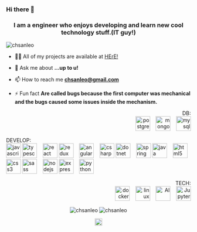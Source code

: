
### Hi there 👋

<h3 align="center">I am a engineer who enjoys developing and learn new cool technology stuff.(IT guy!)</h3><!--I like ur curiosity ;)-->
<p align="left"> <img src="https://komarev.com/ghpvc/?username=chsanleo" alt="chsanleo" /> </p>

- 👨‍💻 All of my projects are available at [HErE!](https://github.com/chsanleo)

- 💬 Ask me about **...up to u!**

- 📫 How to reach me **chsanleo@gmail.com**

- ⚡ Fun fact **Are called bugs because the first computer was mechanical and the bugs caused some issues inside the mechanism.**

<p align="right">
DB:<br/>
<img src="https://cdn.jsdelivr.net/gh/devicons/devicon@latest/icons/postgresql/postgresql-original-wordmark.svg" alt="postgresql" width="40" height="40"/> 
&nbsp;&nbsp;
<img src="https://cdn.jsdelivr.net/gh/devicons/devicon@latest/icons/mongodb/mongodb-original-wordmark.svg" alt="mongodb" width="40" height="40"/>
&nbsp;&nbsp;
<img src="https://cdn.jsdelivr.net/gh/devicons/devicon@latest/icons/mysql/mysql-original-wordmark.svg" alt="mysql" width="40" height="40"/> 
</p>
<p align="left">
DEVELOP:<br/>
<img src="https://cdn.jsdelivr.net/gh/devicons/devicon@latest/icons/javascript/javascript-original.svg" alt="javascript" width="40" height="40"/> 
<img src="https://cdn.jsdelivr.net/gh/devicons/devicon@latest/icons/typescript/typescript-original.svg" alt="typescript" width="40" height="40"/>
&nbsp;&nbsp;
<img src="https://cdn.jsdelivr.net/gh/devicons/devicon@latest/icons/react/react-original-wordmark.svg" alt="react" width="40" height="40"/>
<img src="https://cdn.jsdelivr.net/gh/devicons/devicon@latest/icons/redux/redux-original.svg" alt="redux" width="40" height="40"/>
&nbsp;&nbsp;
<img src="https://cdn.jsdelivr.net/gh/devicons/devicon@latest/icons/angularjs/angularjs-original.svg" alt="angularjs" width="40" height="40"/>
&nbsp;&nbsp;
<img src="https://cdn.jsdelivr.net/gh/devicons/devicon@latest/icons/csharp/csharp-original.svg" alt="csharp" width="40" height="40"/>
<img src="https://cdn.jsdelivr.net/gh/devicons/devicon@latest/icons/dot-net/dot-net-original-wordmark.svg" alt="dotnet" width="40" height="40"/>
&nbsp;&nbsp;
<img src="https://www.seekpng.com/png/detail/8-80775_spring-logo-png-transparent-spring-java.png" alt="spring" width="40" height="40"/>
<img src="https://cdn.jsdelivr.net/gh/devicons/devicon@latest/icons/java/java-original-wordmark.svg" alt="java" width="40" height="40"/>
&nbsp;&nbsp;
<img src="https://cdn.jsdelivr.net/gh/devicons/devicon@latest/icons/html5/html5-original-wordmark.svg" alt="html5" width="40" height="40"/>
<img src="https://cdn.jsdelivr.net/gh/devicons/devicon@latest/icons/css3/css3-original-wordmark.svg" alt="css3" width="40" height="40"/>
<img src="https://cdn.jsdelivr.net/gh/devicons/devicon@latest/icons/sass/sass-original.svg" alt="sass" width="40" height="40"/>
&nbsp;&nbsp;
<img src="https://cdn.jsdelivr.net/gh/devicons/devicon@latest/icons/nodejs/nodejs-original-wordmark.svg" alt="nodejs" width="40" height="40"/>  
<img src="https://cdn.jsdelivr.net/gh/devicons/devicon@latest/icons/express/express-original-wordmark.svg" alt="express" width="40" height="40"/>
&nbsp;&nbsp;
<img src="https://cdn.jsdelivr.net/gh/devicons/devicon@latest/icons/python/python-original-wordmark.svg" alt="python" width="40" height="40"/>
</p>

<p align="right">
TECH:<br/>
<img src="https://cdn.jsdelivr.net/gh/devicons/devicon@latest/icons/docker/docker-original-wordmark.svg" alt="docker" width="40" height="40"/>
&nbsp;&nbsp;
<img src="https://cdn.jsdelivr.net/gh/devicons/devicon@latest/icons/linux/linux-original.svg" alt="linux" width="40" height="40"/> 
&nbsp;&nbsp;
<img src="https://static.vecteezy.com/system/resources/previews/021/217/813/non_2x/ai-brain-with-lines-of-connection-style-setting-up-for-new-installation-icon-and-artifical-intelligent-symbol-concepts-design-free-vector.jpg" alt="AI" width="40" height="40"/>
&nbsp;&nbsp;
<img src="https://www.kindpng.com/picc/m/81-811458_jupyter-notebook-logo-hd-png-download.png" alt="JupyterNotebook" width="40" height="40"/>
</p>

<div>
<p align="center">
<!--If u arrive here is because u are looking for change colors, are the parameters, HEX format(bg_color,icon_color,title_color,text_color) -->
<img src="https://github-readme-stats.vercel.app/api?username=chsanleo&show_icons=true&bg_color=000000&icon_color=FFFFFF&title_color=FFFFFF&text_color=555555" alt="chsanleo" />
<img src="https://github-readme-stats.vercel.app/api/top-langs/?username=chsanleo&bg_color=000000&icon_color=FFFFFF&title_color=FFFFFF&text_color=BBBBBB" alt="chsanleo"/></p>
</div>

<p align="center">
<a href="https://www.linkedin.com/in/christian-sanchez-leon" target="blank"><img align="center" src="https://cdn.jsdelivr.net/npm/simple-icons@3.0.1/icons/linkedin.svg" alt="christian" height="20" width="20" /></a>
</p>
